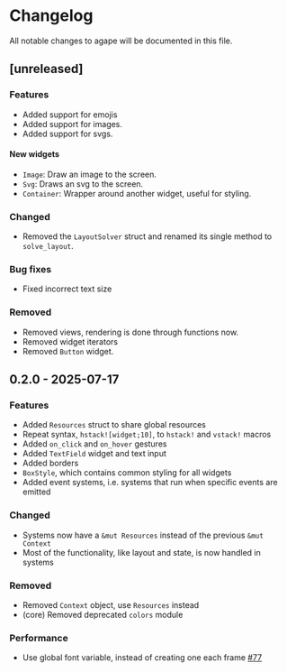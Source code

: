 # Changelog

All notable changes to agape will be documented in this file.

## [unreleased]

### Features

- Added support for emojis
- Added support for images.
- Added support for svgs.

#### New widgets

- `Image`: Draw an image to the screen.
- `Svg`: Draws an svg to the screen.
- `Container`: Wrapper around another widget, useful for styling.

### Changed

- Removed the `LayoutSolver` struct and renamed its single method to `solve_layout`.

### Bug fixes

- Fixed incorrect text size

### Removed

- Removed views, rendering is done through functions now.
- Removed widget iterators
- Removed `Button` widget.

## 0.2.0 - 2025-07-17

### Features

- Added `Resources` struct to share global resources
- Repeat syntax, `hstack![widget;10]`, to `hstack!` and `vstack!` macros
- Added `on_click` and `on_hover` gestures
- Added `TextField` widget and text input
- Added borders
- `BoxStyle`, which contains common styling for all widgets
- Added event systems, i.e. systems that run when specific events are emitted

### Changed

- Systems now have a `&mut Resources` instead of the previous `&mut Context`
- Most of the functionality, like layout and state, is now handled in systems

### Removed

- Removed `Context` object, use `Resources` instead
- (core) Removed deprecated `colors` module

### Performance

- Use global font variable, instead of creating one each frame [#77](https://github.com/snubwoody/agape-rs/pull/77)
